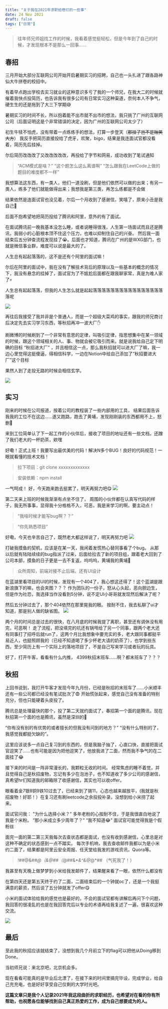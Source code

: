 ```yaml
---
title: "关于我在2021年求职给卷烂的一些事"
date: 24 Nov 2021
draft: false
tags: ["日常"]
---
```


> 往年师兄师姐找工作的时候，我看着感觉挺轻松，但是今年到了自己的时候，才发现根本不是那么一回事……

<!--more-->

## 春招

三月开始大部分互联网公司开始开启暑期实习的招聘，自己也一头扎进了跟各路神仙大牛拼卷的校招中。

有着早点跑出学校去实习就业的这种意识多亏了我的一个师兄，在我大二的时候就催着我快点投简历，也告诉我有很多公司有日常实习这种渠道，奈何本人不争气，硬生生的还是拖到了大三下学期😅

暑期实习的时间不长，所以抱着能不出市就不出市的想法，我只挑了广州的互联网公司（后面证明这是个非常错误的决定，因为广州的互联网公司太少了）

初生牛犊不怕虎，没有带着一点练练手的想法，打算一步登天（~~那挂了岂不是贻笑大方~~）
我反手把简历直接投给了虎牙，欢聚，bigo，结果是我连面试官都没看着，简历先后挂掉。

尔后简历改改改了又改改改改改，再投给了字节和网易，成功收到了笔试通知

> “ACM模式是啥？”
> “这个题怎么这么离谱啊”
> “怎么跟我在LeetCode上做的题目的难度都不一样”

我想算法这东西，有一类人，他们一道没刷，但是他们依然可以做的出来；有另一类人，练多了他们就能做得出来；我想我是第三类，再怎么练都是不会做

结果依然是连面试官也没见着，尔后一个月收到了感谢信，笑嘻了，原来小丑是我自己🤡

后面不抱希望地把简历投给了腾讯和阿里，意外的有了面试。

在面试腾讯前一晚我基本没怎么睡，或者说睡得很浅，人生第一场面试而且还是腾讯，我弱小的心脏根本顶不住这个压力，也难以抑制住自己的兴奋。
然后我一面结束后五分钟查流程发现挂了😭。后面也才知道，腾讯在广州的是WXG部门，也就是微信事业群，难度可以说是最大的了。

人生总有起起落落的，这不是还有个阿里的面试嘛！

尔后在阿里的面试中，我在没有了解技术背后的原理以及一些基本的概念的情况下，我没有悬念的挂掉了，面试官为了不尴尬后面都在跟我聊家常，真是为难人家了💀

人生总有起起落落，但我的人生怎么就是起起落落落落落落落落落落落落落落落落落呢

![](/postImg/2021-job-wanted/dont-scold-me.jpg)

再往后我接受了我并非是个普通人，而是一个超级大菜鸡的事实，跟我的师兄商讨后决定先去实习学习东西，等秋招再冲一波大厂✋

刷微博的时候刷到了一个非常有意思的定律，叫吸引定律，指思想集中在某一领域的时候，跟这个领域相关的人、事、物就会被它吸引而来。就是说我给自己定下明确的目标 “秋招进大厂” ，并且相信这一点，那么我秋招就可以进大厂了嘛，我一边心里觉得这挺傻逼，得相信科学，一边在Notion中给自己添加了“秋招要进大厂”这个目标

果然人到了走投无路的时候会相信玄学。

![](/postImg/2021-job-wanted/flag.jpg)

## 实习

刚来的时候在公司报道，按着公司的教程装了一些内部用的工具，
结果后面告诉我我的工位不在这边……遂又跑路，跑去了黄埔，发现刚刚装的东西都用不上，怒删😤

来到工位简单认了下一起工作的小伙伴后，接收了项目的地址还有一些文档，还蹭了我们老大的一杯奶茶，欸嘿

好嘞！正式上班！我要写出最优美的代码！解决N多个BUG！良好的代码规范！一眼就看懂的技术文档！

> 拉下项目：git clone xxxxxxxxxxxxx

> 安装依赖：npm install

一气呵成！
好，今天跑来跑去挺累了，明天再努力吧😋
![](/postImg/2021-job-wanted/try-harder-tomorrow.jpg)

第二天来上班的时候我渐渐有点坐不住了，
周围的小伙伴都在认真写代码的样子，我无所事事，显得我十分格格不入，可恶，我是来学习的啊，要主动点！

> “我啥时候才能写bug啊？？”

> “你先熟悉项目”

好嘞，今天也辛苦自己了，既然老大都这样说了，明天再努力吧
![](/postImg/2021-job-wanted/try-harder-tomorrow.jpg)

打破我摸鱼的契机，应该是在某一天，我闲着发慌热心替同事看了个bug。
从那以后就有陆陆续续的bug指派了过来，后面给拉去了新的项目组，跟着老大回到了公司本部，摸鱼的日子更是一去不复返，呜呜呜，黄埔我的黄埔🤧

> 众所周知，前端对接不止后端，还有UI设计

在蓝湖里看项目的UI的时候，发现有一个404了，我心想这还得了！这个蓝湖是跟新浪旗下的嘛，也会夹图？？？
作为团队的一份子，怒从心头起，恶向胆边生，
但是作为社恐，我选择当作没看到5分钟，说不定UI小哥哥就发现然后解决了呢？

然后五分钟过去了，那个404依然在那里晃我的眼。
按耐不住，我去私聊了ui才知道，那是别人做的缺省图。
![](/postImg/2021-job-wanted/death.jpg)

两个月的时间总是过去的很快，在八月底的时候我提了离职，甚至还有调休没有用完，可恶啊！
走了流程，把没填完的坑还有锅甩给了另一个同事，跟两个老大还有同事打了招呼后就run了，这两个月比我想象中要充实的多，老大跟同事都挺平易近人，也挺照顾我的（已经不知道喝了多少杯老大请的奶茶了），也学到些东西，至少简历上有一个实际上的落地项目了，不是自己写来学习或者玩的玩具。

好了，打开牛客，看看有什么内推，
4399秋招末班车……啊？都末班车了？？？

## 秋招

上回书说到，我打开牛客才发现今年九月份，已经是秋招的末班车了……小米顺丰还有一些公司都已经没有笔试批次了😨
开始慌张起来，感觉自己没有准备的特别充分，但也只能硬着头皮投了。

腾讯总是处理最快的那个，投了第二天就约面试了，春招第一个面的是腾讯，现在秋招第一个面的也是腾讯，虽然是深圳的🤔

“你有没有别的有优势的或者擅长的但我没有问到的地方？”
“没有什么特别的了，我感觉我都挺欠缺的”。

这里应该说多一点自己复习到的东西的，但是我脑子抽了，心直口快，直接把面试官逗笑了……也有可能是因为把他逗笑了，他放我进了二面，然而我不争气的在二面挂了😂

接下来的时间是一阵非常漫长的，我颗粒无收的时间。
经常焦虑的睡不着觉，并且觉得自己是秋招废物，忘记有多少在泡池子，也不知道收了多少公司的感谢信，真希望hr们知道我的邮箱除了收感谢信，其实也可以收offer。

眼看着金7银8铜9铁10过去了，已经来到了锡11，心态也越来越放平，(我就是秋招废物！好耶！）在复习还有刷leetcode之余投投补录，没想到给小米捞了起来。

面试官问我： "为什么选择小米？”
多年老粉的心按耐不住，于是我很直白地说了我是个米粉。
“那小米成立多少周年了？”
“我不知道😂”
面试官可能觉得我是个假粉丝

面完一面的第二第三天我每次去查状态都是面试，也没有收到感谢信，心里总是对这种不确定的状态感到一点不踏实。
每次手机响，我去查收邮件我都以为是小米约二面了，结果都是阿里云安全周报、任天堂给我发的游戏资讯，Quora等。

> !##@&##_@（&@##（_@##&\*_&^&@_@\*## （气死我了！）

我甚至有天晚上做梦梦到小米给我发邮件了，结果醒来看了一眼，依然什么都没有

在第四天还是第五天终于约了二面，二面结束后的一个钟就oc了，还是一个我挺满意的薪资，然后谈了五分钟就发了offer😋

小米的面试体验给我的感觉也是最好的，不会的面试官都有讲解后再问下个问题，我回答的很凌乱的也是在我回答完后以专业的术语再给我复述了一遍，很喜欢这种交流。

![](/postImg/2021-job-wanted/offer_me.jpg)

## 最后

至此我的秋招应该就结束了，没想到我几个月前立下的flag可以把他从Doing移到Done。

当初师兄说：来北京吧，北京机会多。

现在看看可能真的是毕业后北漂了，在接下来的时间里搞完毕设，完成学业，给自己充充电，也是好好享受自己仅剩的大学时光吧。

**这篇文章只是我个人记录2021年我这段曲折的求职经历，也希望对在看的你有所帮助，也祝愿各位能够找到自己真正热爱的工作，成为自己想要成为的人。**
